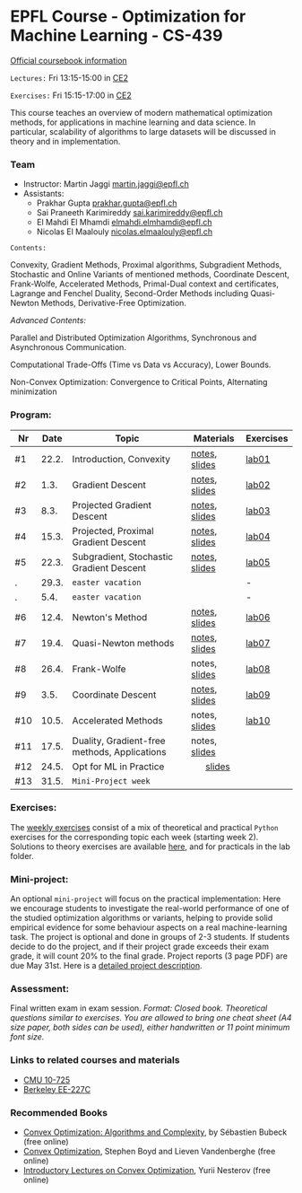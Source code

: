 # EPFL Course - Optimization for Machine Learning - CS-439

[Official coursebook information](http://edu.epfl.ch/coursebook/en/optimization-for-machine-learning-CS-439)

`Lectures:` Fri 13:15-15:00 in [CE2](http://plan.epfl.ch/?room=ce2)

`Exercises:` Fri 15:15-17:00 in [CE2](http://plan.epfl.ch/?room=ce2)

This course teaches an overview of modern mathematical optimization methods, for applications in machine learning and data science. In particular, scalability of algorithms to large datasets will be discussed in theory and in implementation.

### Team
 - Instructor: Martin Jaggi [martin.jaggi@epfl.ch](mailto:martin.jaggi@epfl.ch)
 - Assistants:
   - Prakhar Gupta [prakhar.gupta@epfl.ch](mailto:prakhar.gupta@epfl.ch)
   - Sai Praneeth Karimireddy [sai.karimireddy@epfl.ch](mailto:prakhar.gupta@epfl.ch)
   - El Mahdi El Mhamdi [elmahdi.elmhamdi@epfl.ch](elmahdi.elmhamdi@epfl.ch)
   - Nicolas El Maalouly [nicolas.elmaalouly@epfl.ch](mailto:nicolas.elmaalouly@epfl.ch)

`Contents:`

Convexity, Gradient Methods, Proximal algorithms, Subgradient Methods, Stochastic and Online Variants of mentioned methods, Coordinate Descent, Frank-Wolfe, Accelerated Methods, Primal-Dual context and certificates, Lagrange and Fenchel Duality, Second-Order Methods including Quasi-Newton Methods, Derivative-Free Optimization.

*Advanced Contents:*

Parallel and Distributed Optimization Algorithms, Synchronous and Asynchronous Communication.

Computational Trade-Offs (Time vs Data vs Accuracy), Lower Bounds.

Non-Convex Optimization: Convergence to Critical Points, Alternating minimization

### Program:
Nr | Date | Topic | Materials | Exercises
--- | --- | --- | --- | ---
#1 | 22.2. | Introduction, Convexity | [notes](../../raw/master/lecture_notes/chapter1.pdf), [slides](../../raw/master/slides/lecture01.pdf)| [lab01](../../tree/master/labs/ex01/)
#2 |  1.3. | Gradient Descent | [notes](../../raw/master/lecture_notes/chapter2.pdf), [slides](../../raw/master/slides/lecture02.pdf) | [lab02](../../tree/master/labs/ex02/)
#3 |  8.3. | Projected Gradient Descent | [notes](../../raw/master/lecture_notes/chapter3.pdf), [slides](../../raw/master/slides/lecture03.pdf) | [lab03](../../tree/master/labs/ex03/)
#4 | 15.3. | Projected, Proximal Gradient Descent | [notes](../../raw/master/lecture_notes/chapter3.pdf), [slides](../../raw/master/slides/lecture04.pdf) | [lab04](../../tree/master/labs/ex04/)
#5 | 22.3. | Subgradient, Stochastic Gradient Descent | [notes](../../raw/master/lecture_notes/chapter4and5.pdf), [slides](../../raw/master/slides/lecture05.pdf) | [lab05](../../tree/master/labs/ex05/)
 . | 29.3. | `easter vacation` | | -
 . |  5.4. | `easter vacation` | | -
#6 | 12.4. | Newton's Method | [notes](../../raw/master/lecture_notes/chapter6.pdf), [slides](../../raw/master/slides/lecture06.pdf) | [lab06](../../tree/master/labs/ex06/) | 
#7 | 19.4. | Quasi-Newton methods | [notes](../../raw/master/lecture_notes/chapter7.pdf), [slides](../../raw/master/slides/lecture07.pdf) | [lab07](../../tree/master/labs/ex07/) | 
#8 | 26.4. | Frank-Wolfe | notes, [slides](../../raw/master/slides/lecture08.pdf) | [lab08](../../tree/master/labs/ex08/) | 
#9 |  3.5. | Coordinate Descent | [notes](../../raw/master/lecture_notes/chapter9.pdf), [slides](../../raw/master/slides/lecture09.pdf) | [lab09](../../tree/master/labs/ex09/) | 
#10 | 10.5. | Accelerated Methods | notes, [slides](../../raw/master/slides/lecture10.pdf) | [lab10](../../tree/master/labs/ex10/)
#11 | 17.5. | Duality, Gradient-free methods, Applications | notes, [slides](../../raw/master/slides/lecture11.pdf) | 
#12 | 24.5. | Opt for ML in Practice | &nbsp; &nbsp; &nbsp;  [slides](../../raw/master/slides/lecture12.pdf) | 
#13 | 31.5. | `Mini-Project week` | | 

### Exercises:
The [weekly exercises](../../tree/master/labs/) consist of a mix of theoretical and practical `Python` exercises for the corresponding topic each week (starting week 2). Solutions to theory exercises are available [here](../../tree/master/lecture_notes), and for practicals in the lab folder.

### Mini-project:
An optional `mini-project` will focus on the practical implementation: Here we encourage students to investigate the real-world performance of one of the studied optimization algorithms or variants, helping to provide solid empirical evidence for some behaviour aspects on a real machine-learning task. The project is optional and done in groups of 2-3 students. If students decide to do the project, and if their project grade exceeds their exam grade, it will count 20% to the final grade. Project reports (3 page PDF) are due May 31st. Here is a [detailed project description](../../raw/master/labs/mini-project/miniproject_description.pdf).

### Assessment:
Final written exam in exam session. _Format: Closed book. Theoretical questions similar to exercises. You are allowed to bring one cheat sheet (A4 size paper, both sides can be used), either handwritten or 11 point minimum font size._

### Links to related courses and materials 
 - [CMU 10-725](http://www.cs.cmu.edu/~pradeepr/convexopt/)
 - [Berkeley EE-227C](https://ee227c.github.io/)
 
### Recommended Books
 - [Convex Optimization: Algorithms and Complexity](https://arxiv.org/pdf/1405.4980.pdf), by Sébastien Bubeck (free online)
 - [Convex Optimization](http://stanford.edu/~boyd/cvxbook/), Stephen Boyd and Lieven Vandenberghe (free online)
 - [Introductory Lectures on Convex Optimization](http://citeseerx.ist.psu.edu/viewdoc/download?doi=10.1.1.693.855&rep=rep1&type=pdf), Yurii Nesterov (free online)
